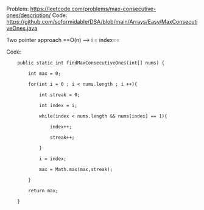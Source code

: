 
Problem: https://leetcode.com/problems/max-consecutive-ones/description/
Code: https://github.com/soformidable/DSA/blob/main/Arrays/Easy/MaxConsecutiveOnes.java

Two pointer approach
==O(n) --> i = index==

Code:
```
    public static int findMaxConsecutiveOnes(int[] nums) {

        int max = 0;

        for(int i = 0 ; i < nums.length ; i ++){

            int streak = 0;

            int index = i;

            while(index < nums.length && nums[index] == 1){

                index++;

                streak++;

            }

            i = index;

            max = Math.max(max,streak);

        }

        return max;

    }
```
